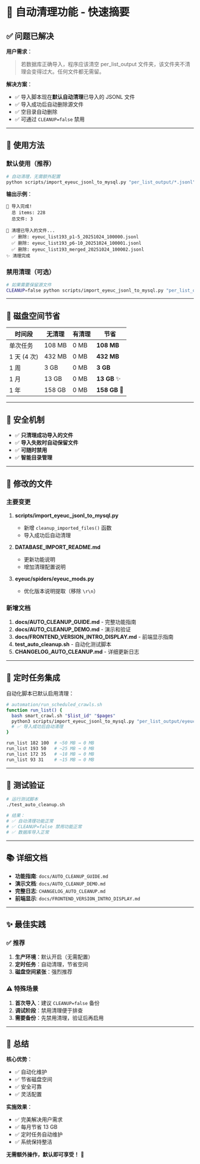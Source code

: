 # 🧹 自动清理功能 - 快速摘要

## ✅ 问题已解决

**用户需求**：
> 若数据库正确导入，程序应该清空 per_list_output 文件夹，该文件夹不清理会变得过大。任何文件都无需留。

**解决方案**：
- ✅ 导入脚本现在**默认自动清理**已导入的 JSONL 文件
- ✅ 导入成功后自动删除源文件
- ✅ 空目录自动删除
- ✅ 可通过 `CLEANUP=false` 禁用

---

## 🚀 使用方法

### 默认使用（推荐）

```bash
# 自动清理，无需额外配置
python scripts/import_eyeuc_jsonl_to_mysql.py "per_list_output/*.jsonl"
```

**输出示例**：
```
🎉 导入完成!
  总 items: 228
  总文件: 3

🧹 清理已导入的文件...
  ✅ 删除: eyeuc_list193_p1-5_20251024_100000.jsonl
  ✅ 删除: eyeuc_list193_p6-10_20251024_100001.jsonl
  ✅ 删除: eyeuc_list193_merged_20251024_100002.jsonl
✨ 清理完成
```

### 禁用清理（可选）

```bash
# 如果需要保留源文件
CLEANUP=false python scripts/import_eyeuc_jsonl_to_mysql.py "per_list_output/*.jsonl"
```

---

## 💾 磁盘空间节省

| 时间段 | 无清理 | 有清理 | **节省** |
|--------|--------|--------|----------|
| 单次任务 | 108 MB | 0 MB | **108 MB** |
| 1 天 (4 次) | 432 MB | 0 MB | **432 MB** |
| 1 周 | 3 GB | 0 MB | **3 GB** |
| 1 月 | 13 GB | 0 MB | **13 GB** ✨ |
| 1 年 | 158 GB | 0 MB | **158 GB** 🚀 |

---

## 🔐 安全机制

- ✅ **只清理成功导入的文件**
- ✅ **导入失败时自动保留文件**
- ✅ **可随时禁用**
- ✅ **智能目录管理**

---

## 📁 修改的文件

### 主要变更

1. **scripts/import_eyeuc_jsonl_to_mysql.py**
   - 新增 `cleanup_imported_files()` 函数
   - 导入成功后自动清理

2. **DATABASE_IMPORT_README.md**
   - 更新功能说明
   - 增加清理配置说明

3. **eyeuc/spiders/eyeuc_mods.py**
   - 优化版本说明提取（移除 `\r\n`）

### 新增文档

1. **docs/AUTO_CLEANUP_GUIDE.md** - 完整功能指南
2. **docs/AUTO_CLEANUP_DEMO.md** - 演示和验证
3. **docs/FRONTEND_VERSION_INTRO_DISPLAY.md** - 前端显示指南
4. **test_auto_cleanup.sh** - 自动化测试脚本
5. **CHANGELOG_AUTO_CLEANUP.md** - 详细更新日志

---

## 🎯 定时任务集成

自动化脚本已默认启用清理：

```bash
# automation/run_scheduled_crawls.sh
function run_list() {
  bash smart_crawl.sh "$list_id" "$pages"
  python3 scripts/import_eyeuc_jsonl_to_mysql.py "per_list_output/eyeuc_list${list_id}_*_merged_*.jsonl"
  # ✅ 导入成功后自动清理
}

run_list 182 100  # ~50 MB → 0 MB
run_list 193 50   # ~25 MB → 0 MB
run_list 172 35   # ~18 MB → 0 MB
run_list 93 31    # ~15 MB → 0 MB
```

---

## 🧪 测试验证

```bash
# 运行测试脚本
./test_auto_cleanup.sh

# 结果：
# ✅ 自动清理功能正常
# ✅ CLEANUP=false 禁用功能正常
# ✅ 数据库导入正常
```

---

## 📚 详细文档

- **功能指南**: `docs/AUTO_CLEANUP_GUIDE.md`
- **演示文档**: `docs/AUTO_CLEANUP_DEMO.md`
- **完整日志**: `CHANGELOG_AUTO_CLEANUP.md`
- **前端显示**: `docs/FRONTEND_VERSION_INTRO_DISPLAY.md`

---

## ✨ 最佳实践

### ✅ 推荐

1. **生产环境**：默认开启（无需配置）
2. **定时任务**：自动清理，节省空间
3. **磁盘空间紧张**：强烈推荐

### ⚠️ 特殊场景

1. **首次导入**：建议 `CLEANUP=false` 备份
2. **调试阶段**：禁用清理便于排查
3. **需要备份**：先禁用清理，验证后再启用

---

## 🎉 总结

**核心优势**：
- ✅ 自动化维护
- ✅ 节省磁盘空间
- ✅ 安全可靠
- ✅ 灵活配置

**实施效果**：
- ✅ 完美解决用户需求
- ✅ 每月节省 13 GB
- ✅ 定时任务自动维护
- ✅ 系统保持整洁

**无需额外操作，默认即可享受！** 🚀

